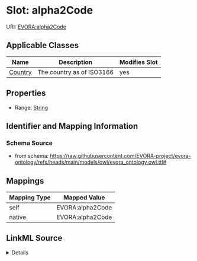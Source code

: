 

# Slot: alpha2Code



URI: [EVORA:alpha2Code](https://raw.githubusercontent.com/EVORA-project/evora-ontology/refs/heads/main/models/owl/evora_ontology.owl.ttl#alpha2Code)



<!-- no inheritance hierarchy -->





## Applicable Classes

| Name | Description | Modifies Slot |
| --- | --- | --- |
| [Country](Country.md) | The country as of ISO3166 |  yes  |







## Properties

* Range: [String](String.md)





## Identifier and Mapping Information







### Schema Source


* from schema: https://raw.githubusercontent.com/EVORA-project/evora-ontology/refs/heads/main/models/owl/evora_ontology.owl.ttl#




## Mappings

| Mapping Type | Mapped Value |
| ---  | ---  |
| self | EVORA:alpha2Code |
| native | EVORA:alpha2Code |




## LinkML Source

<details>
```yaml
name: alpha2Code
from_schema: https://raw.githubusercontent.com/EVORA-project/evora-ontology/refs/heads/main/models/owl/evora_ontology.owl.ttl#
rank: 1000
alias: alpha2Code
domain_of:
- Country
range: string

```
</details>
